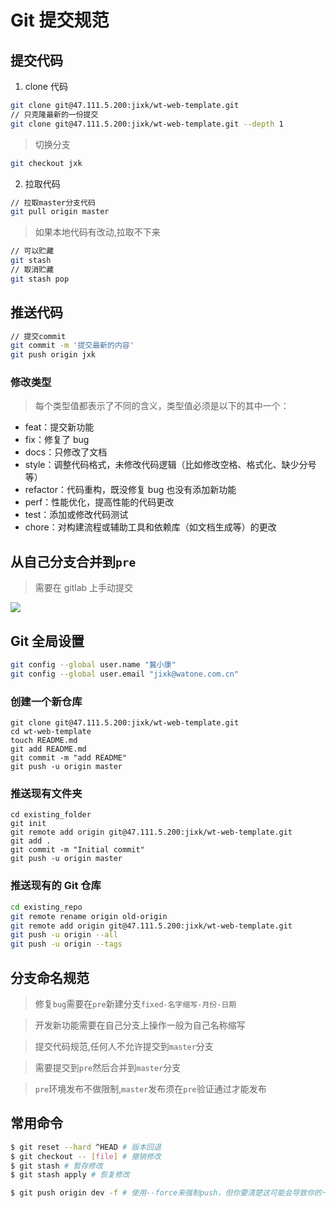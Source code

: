 # Git 提交规范

## 提交代码

1. clone 代码

```bash
git clone git@47.111.5.200:jixk/wt-web-template.git
// 只克隆最新的一份提交
git clone git@47.111.5.200:jixk/wt-web-template.git --depth 1
```

> 切换分支

```bash
git checkout jxk
```

2. 拉取代码

```bash
// 拉取master分支代码
git pull origin master
```

> 如果本地代码有改动,拉取不下来

```bash
// 可以贮藏
git stash
// 取消贮藏
git stash pop
```

## 推送代码

```bash
// 提交commit
git commit -m '提交最新的内容'
git push origin jxk
```

### 修改类型

> 每个类型值都表示了不同的含义，类型值必须是以下的其中一个：

- feat：提交新功能
- fix：修复了 bug
- docs：只修改了文档
- style：调整代码格式，未修改代码逻辑（比如修改空格、格式化、缺少分号等）
- refactor：代码重构，既没修复 bug 也没有添加新功能
- perf：性能优化，提高性能的代码更改
- test：添加或修改代码测试
- chore：对构建流程或辅助工具和依赖库（如文档生成等）的更改

## 从自己分支合并到`pre`

> 需要在 gitlab 上手动提交

![](https://files.catbox.moe/wkua1s.png)

## Git 全局设置

```bash
git config --global user.name "冀小康"
git config --global user.email "jixk@watone.com.cn"
```

### 创建一个新仓库

```bsah
git clone git@47.111.5.200:jixk/wt-web-template.git
cd wt-web-template
touch README.md
git add README.md
git commit -m "add README"
git push -u origin master
```

### 推送现有文件夹

```bsah
cd existing_folder
git init
git remote add origin git@47.111.5.200:jixk/wt-web-template.git
git add .
git commit -m "Initial commit"
git push -u origin master
```

### 推送现有的 Git 仓库

```bash
cd existing_repo
git remote rename origin old-origin
git remote add origin git@47.111.5.200:jixk/wt-web-template.git
git push -u origin --all
git push -u origin --tags
```

## 分支命名规范

> 修复`bug`需要在`pre`新建分支`fixed-名字缩写-月份-日期`

> 开发新功能需要在自己分支上操作一般为自己名称缩写

> 提交代码规范,任何人不允许提交到`master`分支

> 需要提交到`pre`然后合并到`master`分支

> `pre`环境发布不做限制,`master`发布须在`pre`验证通过才能发布

## 常用命令

```bash
$ git reset --hard ^HEAD # 版本回退
$ git checkout -- [file] # 撤销修改
$ git stash # 暂存修改
$ git stash apply # 恢复修改
```

```bash
$ git push origin dev -f # 使用--force来强制push，但你要清楚这可能会导致你的一些commit记录的丢失，所以请仅在个人分支进行该操作
```
